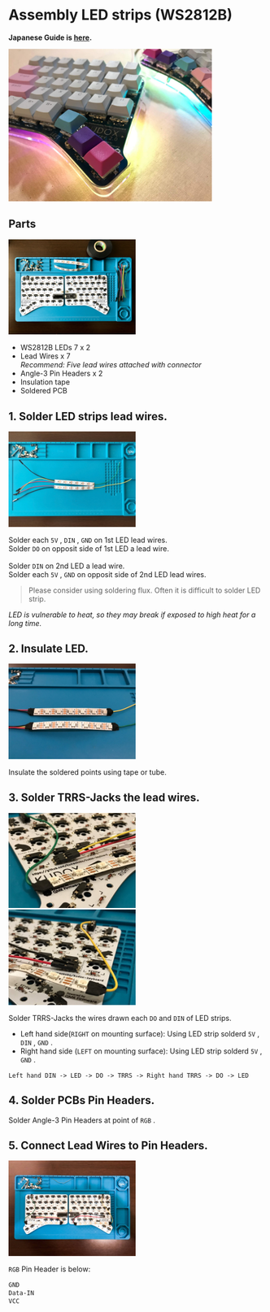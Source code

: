 # Assembly LED strips (WS2812B)

**Japanese Guide is [here](LED.ja.md).**

<div>
<img src="../../img/kudox_led.jpg" alt="Kudox led image" width="400"/>
</div>

## Parts

<div>
<img src="../../img/led-parts.jpg" alt="led parts" width="250"/>
</div>

- WS2812B LEDs 7 x 2
- Lead Wires x 7  
*Recommend: Five lead wires attached with connector*
- Angle-3 Pin Headers x 2
- Insulation tape
- Soldered PCB


## 1. Solder LED strips lead wires.

<div><img src="../../img/led-soldered.jpg" alt="led soldered" width="250"/></div>

Solder each `5V` , `DIN` , `GND` on 1st LED lead wires.  
Solder `DO` on opposit side of 1st LED a lead wire.  
<br/>
Solder `DIN` on 2nd LED a lead wire.  
Solder each `5V` , `GND` on opposit side of 2nd LED lead wires.  

> Please consider using soldering flux. Often it is difficult to solder LED strip.

*LED is vulnerable to heat, so they may break if exposed to high heat for a long time.*  

## 2. Insulate LED.

<div><img src="../../img/led-insulation.jpg" alt="led insulation" width="250"/></div>

Insulate the soldered points using tape or tube.  

## 3. Solder TRRS-Jacks the lead wires.

<div><img src="../../img/led-left.jpg" alt="led wired" width="250"/>&nbsp;&nbsp;<img src="../../img/led-right.jpg" alt="led wired" width="250"/></div>

Solder TRRS-Jacks the wires drawn each `DO` and `DIN` of LED strips.

- Left hand side(`RIGHT` on mounting surface): Using LED strip solderd `5V` , `DIN` , `GND` .
- Right hand side (`LEFT` on mounting surface): Using LED strip solderd `5V` , `GND` .

```
Left hand DIN -> LED -> DO -> TRRS -> Right hand TRRS -> DO -> LED
```

## 4. Solder PCBs Pin Headers.

Solder Angle-3 Pin Headers at point of `RGB` .


## 5. Connect Lead Wires to Pin Headers.

<div><img src="../../img/led-wired.jpg" alt="led wired" width="250"/></div>

`RGB` Pin Header is below:

```
GND
Data-IN
VCC
```

